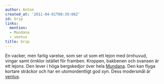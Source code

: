 ```yaml
---
author: Anton
created_at: '2011-04-01T08:39:06Z'
id: Grip
links:
  mention:
  - Mundana
  - ventus
title: Grip
---
```


En vacker, men farlig varelse, som ser ut som ett lejon med örnhuvud, vingar samt örnklor istället
för framben. Kroppen, bakbenen och svansen är ett lejons. Den lever i höga bergskedjor över hela
[Mundana]. Den kan flyga kortare sträckor och har en utomordentligt god syn. Dess modersmål är
[ventus].

  [Mundana]: Mundana
  [ventus]: ventus
